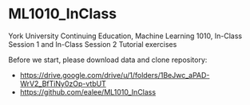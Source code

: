 # ML1010_InClass
York University Continuing Education, Machine Learning 1010, In-Class Session 1 and In-Class Session 2 Tutorial exercises

Before we start, please download data and clone repository:

 - https://drive.google.com/drive/u/1/folders/1BeJwc_aPAD-WrV2_BfTiNy0zOp-vtbUT
 - https://github.com/ealee/ML1010_InClass
